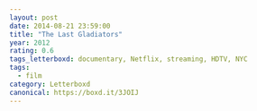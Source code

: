 ```yaml
---
layout: post 
date: 2014-08-21 23:59:00
title: "The Last Gladiators"
year: 2012
rating: 0.6
tags_letterboxd: documentary, Netflix, streaming, HDTV, NYC
tags:
  - film
category: Letterboxd
canonical: https://boxd.it/3JOIJ
---
```

